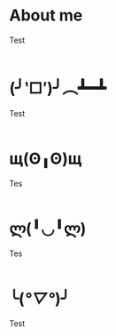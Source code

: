 # About me
Test
<br>
<br>
# (╯‵□′)╯︵┻━┻
Test
<br>
<br>
# щ(ʘ╻ʘ)щ
Tes
<br>
<br>
# ლ(╹◡╹ლ)
Tes
<br>
<br>
# ╰(*°▽°*)╯
Test
